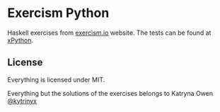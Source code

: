 # Exercism Python

Haskell exercises from [exercism.io](http://exercism.io/) website. The tests can
be found at [xPython](https://github.com/exercism/xpython).

## License

Everything is licensed under MIT.

Everything but the solutions of the exercises belongs to Katryna Owen
[@kytrinyx](https://github.com/kytrinyx)
